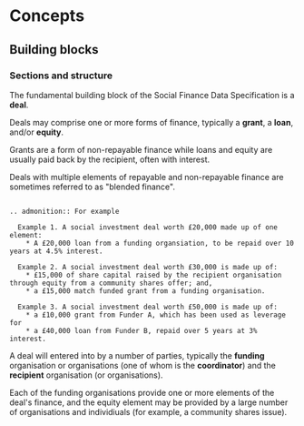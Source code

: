 Concepts
========

## Building blocks

### Sections and structure

The fundamental building block of the Social Finance Data Specification is a **deal**.

Deals may comprise one or more forms of finance, typically a **grant**, a **loan**, and/or **equity**.

Grants are a form of non-repayable finance while loans and equity are usually paid back by the recipient, often with interest.

Deals with multiple elements of repayable and non-repayable finance are sometimes referred to as "blended finance".

```eval_rst

.. admonition:: For example

  Example 1. A social investment deal worth £20,000 made up of one element:  
    * A £20,000 loan from a funding organsiation, to be repaid over 10 years at 4.5% interest.

  Example 2. A social investment deal worth £30,000 is made up of:  
    * £15,000 of share capital raised by the recipient organisation through equity from a community shares offer; and,  
    * a £15,000 match funded grant from a funding organisation.  

  Example 3. A social investment deal worth £50,000 is made up of:  
    * a £10,000 grant from Funder A, which has been used as leverage for  
    * a £40,000 loan from Funder B, repaid over 5 years at 3% interest.  

```

A deal will entered into by a number of parties, typically the **funding** organisation or organisations (one of whom is the **coordinator**) and the **recipient** organisation (or organisations).

Each of the funding organisations provide one or more elements of the deal's finance, and the equity element may be provided by a large number of organisations and individiuals (for example, a community shares issue).
